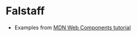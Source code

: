 # Falstaff

- Examples from [MDN Web Components tutorial](https://developer.mozilla.org/en-US/docs/Web/Web_Components)

